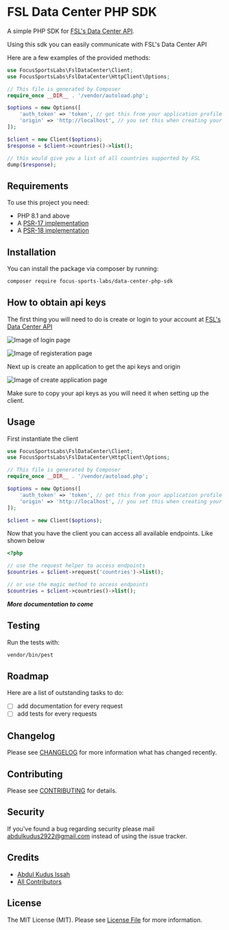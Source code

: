 # FSL Data Center PHP SDK

A simple PHP SDK for [FSL's Data Center API](https://focussportslabs.com/).

Using this sdk you can easily communicate with FSL's Data Center API

Here are a few examples of the provided methods:

```php
use FocusSportsLabs\FslDataCenter\Client;
use FocusSportsLabs\FslDataCenter\HttpClient\Options;

// This file is generated by Composer
require_once __DIR__ . '/vendor/autoload.php';

$options = new Options([
    'auth_token' => 'token', // get this from your application profile
    'origin' => 'http://localhost', // you set this when creating your application
]);

$client = new Client($options);
$response = $client->countries()->list();

// this would give you a list of all countries supported by FSL
dump($response);
```

## Requirements

To use this project you need:

* PHP 8.1 and above
* A [PSR-17 implementation](https://packagist.org/providers/psr/http-factory-implementation)
* A [PSR-18 implementation](https://packagist.org/providers/psr/http-client-implementation)

## Installation

You can install the package via composer by running:

```bash
composer require focus-sports-labs/data-center-php-sdk
```

## How to obtain api keys

The first thing you will need to do is create or login to your account at [FSL's Data Center API](https://focussportslabs.com/)

![Image of login page]()

![Image of registeration page]()

Next up is create an application to get the api keys and origin

![Image of create application page]()

Make sure to copy your api keys as you will need it when setting up the client.

## Usage

First instantiate the client

```php
use FocusSportsLabs\FslDataCenter\Client;
use FocusSportsLabs\FslDataCenter\HttpClient\Options;

// This file is generated by Composer
require_once __DIR__ . '/vendor/autoload.php';

$options = new Options([
    'auth_token' => 'token', // get this from your application profile
    'origin' => 'http://localhost', // you set this when creating your application
]);

$client = new Client($options);
```

Now that you have the client you can access all available endpoints. Like shown below

```php
<?php

// use the request helper to access endpoints
$countries = $client->request('countries')->list();

// or use the magic method to access endpoints
$countries = $client->countries()->list();
```

***More documentation to come***

## Testing

Run the tests with:

``` bash
vendor/bin/pest
```

## Roadmap

Here are a list of outstanding tasks to do:

* [ ] add documentation for every request
* [ ] add tests for every requests

## Changelog

Please see [CHANGELOG](CHANGELOG.md) for more information what has changed recently.

## Contributing

Please see [CONTRIBUTING](CONTRIBUTING.md) for details.

## Security

If you've found a bug regarding security please mail [abdulkudus2922@gmail.com](mailto:abdulkudus2922@gmail.com) instead of using the issue tracker.

## Credits

* [Abdul Kudus Issah](https://github.com/alhaji-aki)
* [All Contributors](../../contributors)

## License

The MIT License (MIT). Please see [License File](LICENSE) for more information.
